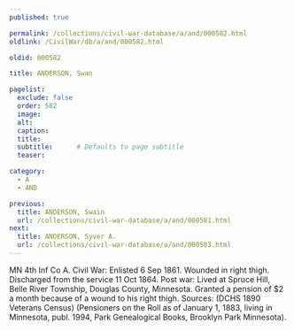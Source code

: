 ```yaml
---
published: true

permalink: /collections/civil-war-database/a/and/000582.html
oldlink: /CivilWar/db/a/and/000582.html

oldid: 000582

title: ANDERSON, Swan

pagelist:
  exclude: false
  order: 582
  image: 
  alt:
  caption:
  title:
  subtitle:      # Defaults to page subtitle
  teaser:

category: 
  - A 
  - AND

previous:
  title: ANDERSON, Swain
  url: /collections/civil-war-database/a/and/000581.html  
next:
  title: ANDERSON, Syver A.
  url: /collections/civil-war-database/a/and/000583.html   
---
```

MN 4th Inf Co A. Civil War: Enlisted 6 Sep 1861. Wounded in right thigh. Discharged from the service 11 Oct 1864. Post war: Lived at Spruce Hill, Belle River Township, Douglas County, Minnesota. Granted a pension of $2 a month because of a wound to his right thigh. Sources: (DCHS 1890 Veterans Census) (Pensioners on the Roll as of January 1, 1883, living in Minnesota, publ. 1994, Park Genealogical Books, Brooklyn Park Minnesota).
